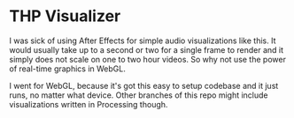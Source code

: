 # THP Visualizer

I was sick of using After Effects for simple audio visualizations like this. It would usually take up to a second or two for a single frame to render and it simply does not scale on one to two hour videos. So why not use the power of real-time graphics in WebGL. 

I went for WebGL, because it's got this easy to setup codebase and it just runs, no matter what device.
Other branches of this repo might include visualizations written in Processing though.
